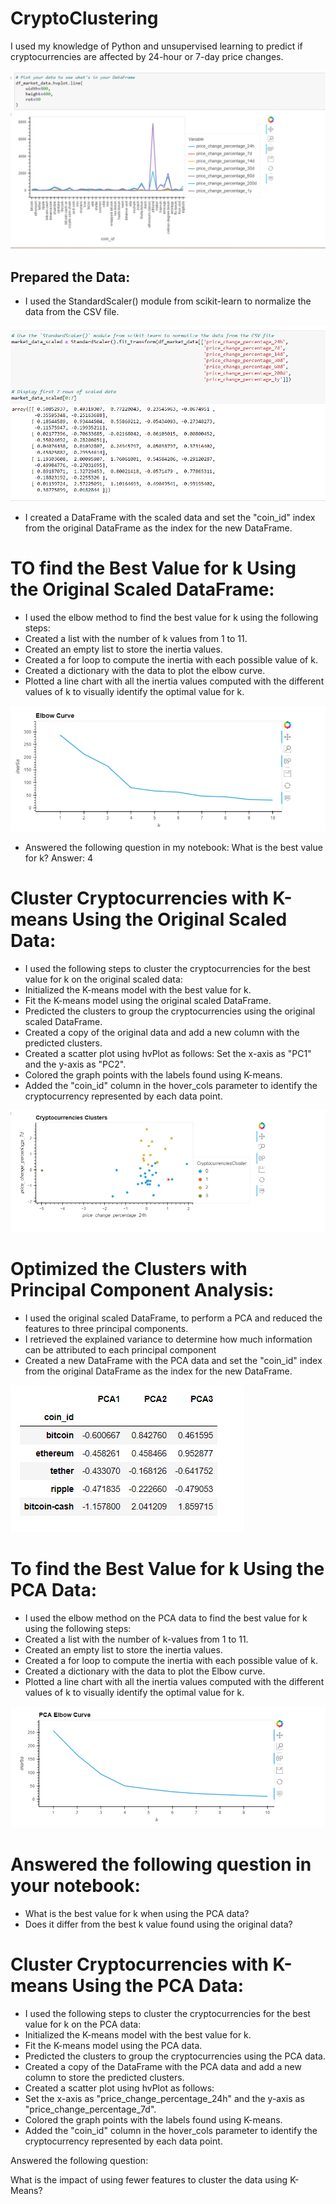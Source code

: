 # CryptoClustering

I used my knowledge of Python and unsupervised learning to predict if cryptocurrencies are affected by 24-hour or 7-day price changes.

![Alt text](<Screenshot 2023-10-24 024615.png>)

## Prepared the Data:

* I used the StandardScaler() module from scikit-learn to normalize the data from the CSV file.

![Alt text](image.png)

* I created a DataFrame with the scaled data and set the "coin_id" index from the original DataFrame as the index for the new DataFrame.

# TO find the Best Value for k Using the Original Scaled DataFrame:

* I used the elbow method to find the best value for k using the following steps:
* Created a list with the number of k values from 1 to 11.
* Created an empty list to store the inertia values.
* Created a for loop to compute the inertia with each possible value of k.
* Created a dictionary with the data to plot the elbow curve.
* Plotted a line chart with all the inertia values computed with the different values of k to visually identify the optimal value for k.

![Alt text](<Screenshot 2023-10-24 025557.png>)

* Answered the following question in my notebook: What is the best value for k?
Answer: 4

# Cluster Cryptocurrencies with K-means Using the Original Scaled Data:

* I used the following steps to cluster the cryptocurrencies for the best value for k on the original scaled data:
* Initialized the K-means model with the best value for k.
* Fit the K-means model using the original scaled DataFrame.
* Predicted the clusters to group the cryptocurrencies using the original scaled DataFrame.
* Created a copy of the original data and add a new column with the predicted clusters.
* Created a scatter plot using hvPlot as follows:
Set the x-axis as "PC1" and the y-axis as "PC2".
* Colored the graph points with the labels found using K-means.
* Added the "coin_id" column in the hover_cols parameter to identify the cryptocurrency represented by each data point.

![Alt text](<Screenshot 2023-10-24 030322.png>)

# Optimized the  Clusters with Principal Component Analysis:

* I used the original scaled DataFrame, to perform a PCA and reduced the features to three principal components.
* I retrieved the explained variance to determine how much information can be attributed to each principal component
* Created a new DataFrame with the PCA data and set the "coin_id" index from the original DataFrame as the index for the new DataFrame.

![Alt text](<Screenshot 2023-10-24 030805.png>)


# To find the Best Value for k Using the PCA Data:

* I used the elbow method on the PCA data to find the best value for k using the following steps:
* Created a list with the number of k-values from 1 to 11.
* Created an empty list to store the inertia values.
* Created a for loop to compute the inertia with each possible value of k.
* Created a dictionary with the data to plot the Elbow curve.
* Plotted a line chart with all the inertia values computed with the different values of k to visually identify the optimal value for k.

![Alt text](<Screenshot 2023-10-24 031234.png>)


# Answered the following question in your notebook:

* What is the best value for k when using the PCA data?
* Does it differ from the best k value found using the original data?

# Cluster Cryptocurrencies with K-means Using the PCA Data:
* I used the following steps to cluster the cryptocurrencies for the best value for k on the PCA data:
* Initialized the K-means model with the best value for k.
* Fit the K-means model using the PCA data.
* Predicted the clusters to group the cryptocurrencies using the PCA data.
* Created a copy of the DataFrame with the PCA data and add a new column to store the predicted clusters.
* Created a scatter plot using hvPlot as follows:
* Set the x-axis as "price_change_percentage_24h" and the y-axis as "price_change_percentage_7d".
* Colored the graph points with the labels found using K-means.
* Added the "coin_id" column in the hover_cols parameter to identify the cryptocurrency represented by each data point.

Answered the following question:

What is the impact of using fewer 
features to cluster the data using K-Means?